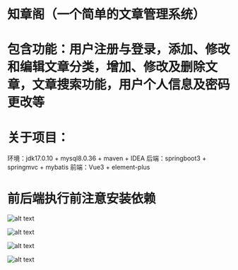 # 知章阁（一个简单的文章管理系统）

#  包含功能：用户注册与登录，添加、修改和编辑文章分类，增加、修改及删除文章，文章搜索功能，用户个人信息及密码更改等

#  关于项目：
环境：jdk17.0.10 + mysql8.0.36 + maven  + IDEA
后端：springboot3 + springmvc + mybatis
前端：Vue3 + element-plus

# 前后端执行前注意安装依赖

<!-- 页面展示： -->
![alt text](页面展示/image.png)

![alt text](页面展示/注册.png)

![alt text](页面展示/文章分类.png)

![alt text](页面展示/文章管理.png)